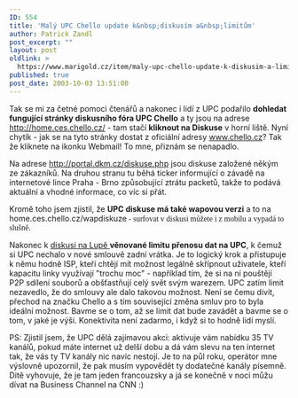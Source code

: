 ```yaml
---
ID: 554
title: 'Malý UPC Chello update k&nbsp;diskusím a&nbsp;limitům'
author: Patrick Zandl
post_excerpt: ""
layout: post
oldlink: >
  https://www.marigold.cz/item/maly-upc-chello-update-k-diskusim-a-limitum
published: true
post_date: 2003-10-03 13:51:00
---
```

<p>
Tak se mi za četné pomoci čtenářů a nakonec i lidí z UPC&#160;podařilo <STRONG>dohledat fungující stránky diskusního fóra UPC Chello</STRONG> a ty jsou na adrese <A href="http://home.ces.chello.cz/">http://home.ces.chello.cz/</A>&#160;- tam stačí <STRONG>kliknout na Diskuse</STRONG> v horní liště.&#160;Nyní chytík - jak se na tyto stránky dostat z oficiální adresy <A href="http://www.chello.cz">www.chello.cz</A>? Tak že kliknete na ikonku Webmail! To mne, přiznám se&#160;nenapadlo.</p>

<p>
Na adrese <A href="http://portal.dkm.cz/diskuse.php" target=_blank>http://portal.dkm.cz/diskuse.php</A>&#160;jsou diskuse založené někým ze zákazníků.&#160;Na druhou stranu tu běhá ticker informující o závadě na internetové lince Praha - Brno způsobující ztrátu packetů, takže to podává aktuální a vhodné informace, co víc si přát. </p>

<p>
Kromě toho jsem zjistil, že <STRONG>UPC diskuse má také wapovou verzi</STRONG> a to na home.ces.chello.cz/wapdiskuze<FONT face=Times> - surfovat v diskusi můžete i z mobilu a vypadá to slušně. </FONT></p>

<p>
Nakonec k <A href="http://www.lupa.cz/clanek.php3?show=3048" target=_blank>diskusi na Lupě </A><STRONG>věnované limitu přenosu dat na UPC</STRONG>, k čemuž si UPC nechalo v nové&#160;smlouvě zadní vrátka. Je to logický krok a přistupuje k němu hodně ISP, kteří chtějí mít možnost legálně skřípnout uživatele, kteří kapacitu linky využívají "trochu moc" - například tím, že si na ní pouštějí P2P sdílení souborů a obšťastňují celý svět svým warezem. UPC zatím limit nezavedlo, že do smlouvy ale dalo takovou možnost. Není se čemu divit, přechod na značku Chello a s tím související změna smluv pro to byla ideální možnost. Bavme se o tom, až se limit dat bude zavádět a bavme se o tom, v jaké je výši. Konektivita není zadarmo, i když si to hodně lidí myslí. </p>

<p>
PS: Zjistil jsem, že UPC dělá zajímavou akci: aktivuje vám nabídku 35 TV kanálů, pokud máte internet už delší dobu a dá vám slevu na ten internet tak, že vás ty TV kanály nic navíc nestojí. Je to na půl roku, operátor mne výslovně upozornil, že pak musím vypovědět ty dodatečné kanály písemně. Ditě vyhovuje, že je tam jeden francouzsky a já se konečně v noci můžu dívat na Business Channel na CNN :) </p>
&#160;